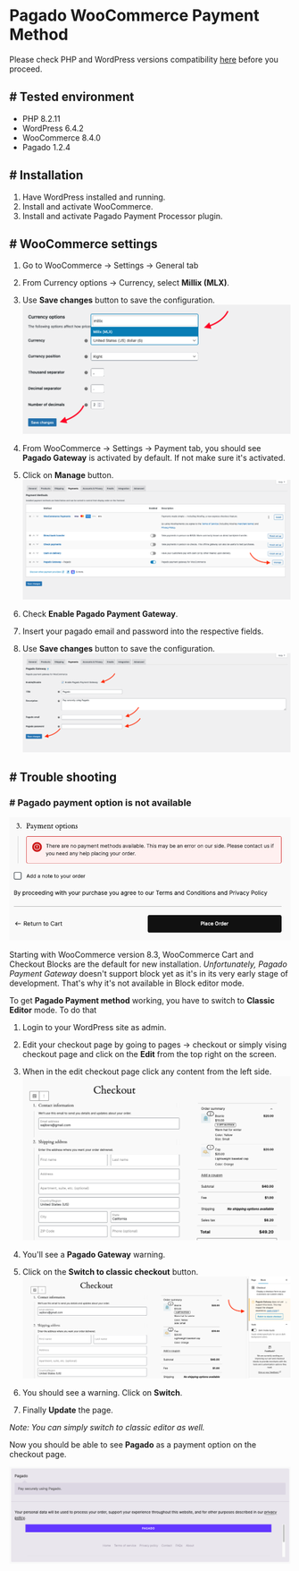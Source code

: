 # Pagado WooCommerce Payment Method
Please check PHP and WordPress versions compatibility [here](https://make.wordpress.org/core/handbook/references/php-compatibility-and-wordpress-versions/) before you proceed.

## # Tested environment
* PHP 8.2.11
* WordPress 6.4.2
* WooCommerce 8.4.0
* Pagado 1.2.4

## # Installation
1. Have WordPress installed and running.
2. Install and activate WooCommerce.
3. Install and activate Pagado Payment Processor plugin.

## # WooCommerce settings
1. Go to WooCommerce -> Settings -> General tab
2. From Currency options -> Currency, select **Millix (MLX)**.
3. Use **Save changes** button to save the configuration.
![Select millix as currency](./doc-img/select-currency.png)

1. From WooCommerce -> Settings -> Payment tab, you should see **Pagado Gateway** is activated by default. If not make sure it's activated.
2. Click on **Manage** button.
![Manage pagado](./doc-img/manage-pagado.png)

1. Check **Enable Pagado Payment Gateway**.
2. Insert your pagado email and password into the respective fields.
3. Use **Save changes** button to save the configuration.
![Pagado details](./doc-img/pagado-login.png)

## # Trouble shooting
### # Pagado payment option is not available
![No payment option](./doc-img/no-payment-option.png)

Starting with WooCommerce version 8.3, WooCommerce Cart and Checkout Blocks are the default for new installation. *Unfortunately, Pagado Payment Gateway* doesn't support block yet as it's in its very early stage of development. That's why it's not available in Block editor mode.

To get **Pagado Payment method** working, you have to switch to **Classic Editor** mode. To do that

1. Login to your WordPress site as admin.
2. Edit your checkout page by going to pages -> checkout or simply vising checkout page and click on the **Edit** from the top right on the screen.
3. When in the edit checkout page click any content from the left side.
![Checkout blocks](./doc-img/checkout-block.png)

1. You'll see a **Pagado Gateway** warning.
2. Click on the **Switch to classic checkout** button.
![Block not supported](./doc-img/block-warning.png)

1. You should see a warning. Click on **Switch**.
2. Finally **Update** the page.

*Note: You can simply switch to classic editor as well.*

Now you should be able to see **Pagado** as a payment option on the checkout page.

![Block not supported](./doc-img/pagado-payment-method.png)
